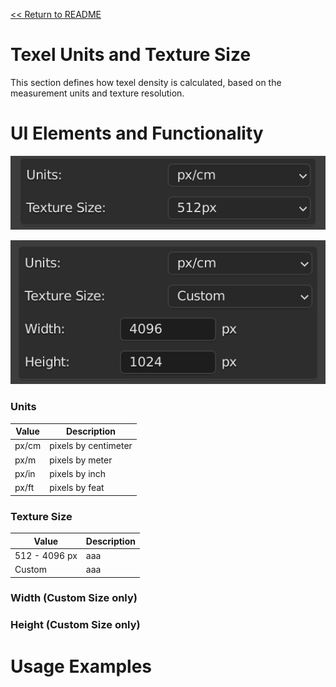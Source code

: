 [<< Return to README](../README.md#documentation)

# Texel Units and Texture Size

This section defines how texel density is calculated, based on the measurement units and texture resolution.

# UI Elements and Functionality

![Texel Units](./images/ui/texel_units_panel.png)

![Texel Units Custom](./images/ui/texel_units_custom_panel.png)

### Units

| Value | Description          |
|-------|----------------------|
| px/cm | pixels by centimeter | 
| px/m  | pixels by meter      |
| px/in | pixels by inch       |
| px/ft | pixels by feat       |

### Texture Size

| Value         | Description |
|---------------|-------------|
| 512 - 4096 px | aaa         | 
| Custom        | aaa         |

### Width (Custom Size only)

### Height (Custom Size only)

# Usage Examples